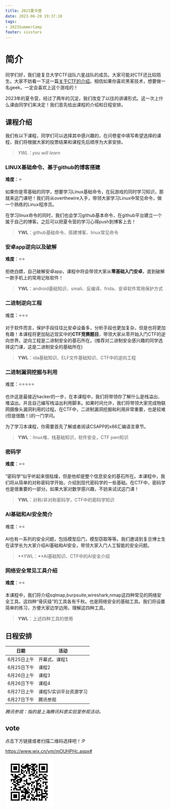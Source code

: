 ```yaml
---
title: 2023夏令营
date: 2023-06-20 19:37:10
tags:
- 2023SummerCamp
footer: sixstars
---
```


# 简介

同学们好，我们是复旦大学CTF战队六星战队的成员。大家可能对CTF还比较陌生。大家不妨看一下这一篇[关于CTF的介绍](https://ctf-wiki.org/introduction/history/)。相信如果你喜欢黑客技术，想要做一名geek，一定会喜欢上这个游戏的！

2023年的夏令营，经过了两年的沉淀，我们改变了以往的讲课形式。这一次上什么课由同学们来决定！我们首先给出课程的介绍和日程安排。

## 课程介绍

我们有以下课程，同学们可以选择其中感兴趣的，在问卷星中填写希望选择的课程，我们将根据大家的投票结果和课程先后顺序为大家安排。

> *YWL：you will learn*

### LINUX基础命令、基于github的博客搭建

**难度**：⭐

如果你是零基础的同学，想要学习Linux基础命令，在玩游戏的同时学习知识，那就来这门课吧！我们将从overthewire入手，带领大家学习Linux中常见命令，做一个熟练的Linux程序员。

在学习linux命令的同时，我们也会学习github基本命令，在github平台建立一个属于自己的博客。之后可以把夏令营的学习心得push到博客上去！

> **YWL**：github基础命令、搭建博客、linux常见命令

### 安卓app逆向以及破解

**难度**：⭐⭐

拒绝白嫖，自己破解安卓app，课程中将会带领大家从**零基础入门安卓**，直到破解一款手机上的常用记账软件！

> **YWL**：android基础知识、smali、反编译、frida、安卓软件常用保护方式

### 二进制逆向工程

难度：⭐⭐⭐

对于软件而言，保护手段往往比安卓设备多，分析手段也更加复杂，但是也将更加有趣！本课程将更加贴近现实中的**CTF竞赛题目**，带领大家从零开始入门CTF的逆向世界。逆向工程是二进制安全的基石所在。(推荐对二进制安全感兴趣的同学选择这门课，这是二进制安全的基础所在)

> **YWL**：ida基础知识、ELF文件基础知识、CTF中的逆向工程

### 二进制漏洞挖掘与利用

难度：⭐⭐⭐⭐⭐

也许这是最接近hacker的一步，在本课程中，我们将带领你了解什么是栈溢出、堆溢出。并且自己编写栈溢出利用脚本。如果时间允许，我们将带领大家完成物联网摄像头漏洞利用的过程。在CTF中，二进制漏洞挖掘和利用非常重要，也是较难(但是很酷！)的一门学问。

为了学习本课程，你需要首先了解或者阅读CSAPP的x86汇编语言章节。

> **YWL**：linux堆、栈基础知识，软件安全，CTF pwn知识

### 密码学

**难度**：⭐⭐

“密码学”似乎听起来很枯燥，但是他却是整个信息安全的基石所在。本课程中，我们将从简单的对称密码学开始，介绍到现代密码学的一些基础。在CTF中，密码学也是很重要的一部分。如果大家对数学感兴趣，不妨来试试这门课！

> **YWL**：对称/非对称密码学，CTF中的密码学知识

### AI基础和AI安全简介

难度：⭐⭐

AI也有一系列的安全问题，包括模型后门，模型窃取等等。我们邀请到复旦博士生在读学长为大家介绍AI基础和AI安全，带领大家入门人工智能的安全问题。

> **YWL：**AI基础知识、CTF中的AI安全介绍

### 网络安全常见工具介绍

**难度**：⭐⭐

本课程中，我们将介绍sqlmap,burpsuite,wireshark,nmap这四种常见的网络安全工具。这四种“骨灰级”的工具各有千秋。也是网络安全的基础工具。我们将设置简单的练习，方便大家边学边用，理解这四种工具。

> **YWL**：上述四种工具的使用

## 日程安排

| 日期        | 活动                   |
| ----------- | ---------------------- |
| 6月25日上午 | 开幕式、课程1          |
| 6月25日下午 | 课程2                  |
| 6月26日上午 | 课程3                  |
| 6月26日下午 | 课程4                  |
| 6月27日上午 | 课程5/实训平台资源学习 |
| 6月27日下午 | 腾讯参观               |

*腾讯参观：指的是上海腾讯科恩实验室参观活动。*

## vote

点击下方链接或者扫描二维码选择吧！:P

https://www.wjx.cn/vm/mOUHPHc.aspx# 

![qrcode](2023夏令营/qrcode.jpg)
